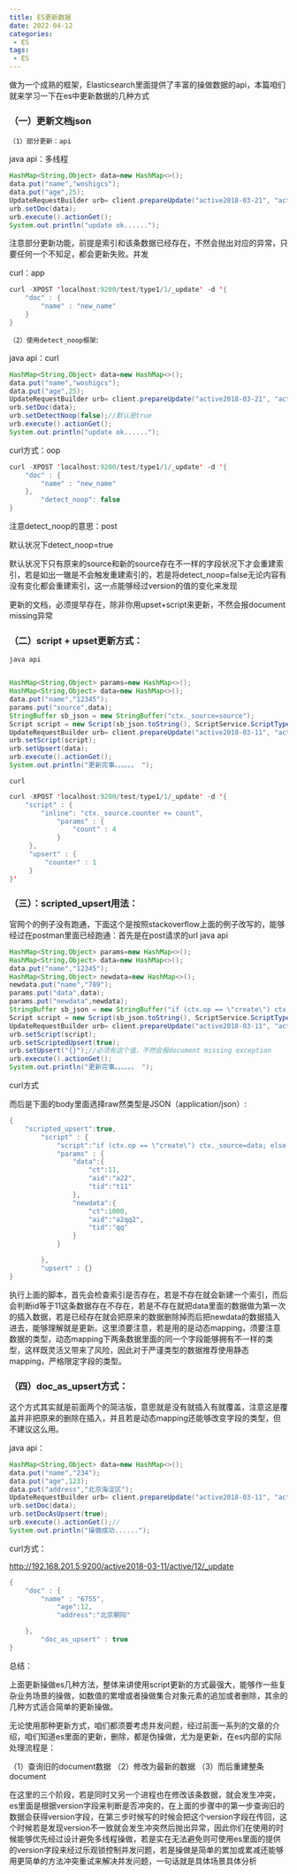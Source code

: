 ```yaml
---
title: ES更新数据
date: 2022-04-12
categories:
 - ES
tags:
 - ES
---
```



做为一个成熟的框架，Elasticsearch里面提供了丰富的操做数据的api，本篇咱们就来学习一下在es中更新数据的几种方式

### （一）更新文档json

`（1）部分更新：api`

java api：多线程

```java
HashMap<String,Object> data=new HashMap<>();
data.put("name","woshigcs");
data.put("age",25);
UpdateRequestBuilder urb= client.prepareUpdate("active2018-03-21", "active", "18");
urb.setDoc(data);
urb.execute().actionGet();
System.out.println("update ok......");
```
注意部分更新功能，前提是索引和该条数据已经存在，不然会抛出对应的异常，只要任何一个不知足，都会更新失败。并发

curl：app

```java
curl -XPOST 'localhost:9200/test/type1/1/_update' -d '{
    "doc" : {
        "name" : "new_name"
    }
}
```

`（2）使用detect_noop框架`:

java api：curl

```java
HashMap<String,Object> data=new HashMap<>();
data.put("name","woshigcs");
data.put("age",25);
UpdateRequestBuilder urb= client.prepareUpdate("active2018-03-21", "active", "18");
urb.setDoc(data);
urb.setDetectNoop(false);//默认是true
urb.execute().actionGet();
System.out.println("update ok......");
```
curl方式：oop

```java
curl -XPOST 'localhost:9200/test/type1/1/_update' -d '{
    "doc" : {
        "name" : "new_name"
    },
        "detect_noop": false
}
```

注意detect_noop的意思：post

默认状况下detect_noop=true

默认状况下只有原来的source和新的source存在不一样的字段状况下才会重建索引，若是如出一辙是不会触发重建索引的，若是将detect_noop=false无论内容有没有变化都会重建索引，这一点能够经过version的值的变化来发现

更新的文档，必须提早存在，除非你用upset+script来更新，不然会报document missing异常

### （二）script + upset更新方式：

`java api`

```java

HashMap<String,Object> params=new HashMap<>();
HashMap<String,Object> data=new HashMap<>();
data.put("name","12345");
params.put("source",data);
StringBuffer sb_json = new StringBuffer("ctx._source=source");
Script script = new Script(sb_json.toString(), ScriptService.ScriptType.INLINE, "groovy", params);
UpdateRequestBuilder urb= client.prepareUpdate("active2018-03-11", "active", "16");
urb.setScript(script);
urb.setUpsert(data);
urb.execute().actionGet();
System.out.println("更新完事。。。。。。 ");

```

`curl`

```java
curl -XPOST 'localhost:9200/test/type1/1/_update' -d '{
    "script" : {
        "inline": "ctx._source.counter += count",
            "params" : {
                "count" : 4
            }
     },
     "upsert" : {
         "counter" : 1
     }
}'

```

### （三）：scripted_upsert用法：

官网个的例子没有跑通，下面这个是按照stackoverflow上面的例子改写的，能够经过在postman里面已经跑通：首先是在post请求的url
java api
```java
HashMap<String,Object> params=new HashMap<>();
HashMap<String,Object> data=new HashMap<>();
data.put("name","12345");
HashMap<String,Object> newdata=new HashMap<>();
newdata.put("name","789");
params.put("data",data);
params.put("newdata",newdata);
StringBuffer sb_json = new StringBuffer("if (ctx.op == \"create\") ctx._source=data; else ctx._source=newdata");
Script script = new Script(sb_json.toString(), ScriptService.ScriptType.INLINE, "groovy", params);
UpdateRequestBuilder urb= client.prepareUpdate("active2018-03-11", "active", "16");
urb.setScript(script);
urb.setScriptedUpsert(true);
urb.setUpsert("{}");//必须有这个值，不然会报document missing exception
urb.execute().actionGet();
System.out.println("更新完事。。。。。。 ");
```

curl方式

而后是下面的body里面选择raw然类型是JSON（application/json）:

```java
{
    "scripted_upsert":true,
        "script" : {
            "script":"if (ctx.op == \"create\") ctx._source=data; else ctx._source=newdata ",
            "params" : {
                "data":{
                    "ct":11,
                    "aid":"a22",
                    "tid":"t11"
                },
                "newdata":{
                    "ct":1000,
                    "aid":"a2qq2",
                    "tid":"qq"
                }
            }

        },
        "upsert" : {}
}
```

执行上面的脚本，首先会检查索引是否存在，若是不存在就会新建一个索引，而后会判断id等于11这条数据存在不存在，若是不存在就把data里面的数据做为第一次的插入数据，若是已经存在就会把原来的数据删除掉而后把newdata的数据插入进去，能够理解就是更新。这里须要注意，若是用的是动态mapping，须要注意数据的类型，动态mapping下两条数据里面的同一个字段能够拥有不一样的类型，这样既灵活又带来了风险，因此对于严谨类型的数据推荐使用静态mapping，严格限定字段的类型。

### （四）doc_as_upsert方式：

这个方式其实就是前面两个的简洁版，意思就是没有就插入有就覆盖，注意这是覆盖并非把原来的删除在插入，并且若是动态mapping还能够改变字段的类型，但不建议这么用。

java api：

```java
HashMap<String,Object> data=new HashMap<>();
data.put("name","234");
data.put("age",123);
data.put("address","北京海淀区");
UpdateRequestBuilder urb= client.prepareUpdate("active2018-03-11", "active", "16");
urb.setDoc(data);
urb.setDocAsUpsert(true);
urb.execute().actionGet();//
System.out.println("操做成功......");

```

curl方式：

http://192.168.201.5:9200/active2018-03-11/active/12/_update
```java
{
    "doc" : {
        "name" : "6755",
            "age":12,
            "address":"北京朝阳"

    },
        "doc_as_upsert" : true
}
```

总结：

上面更新操做es几种方法，整体来讲使用script更新的方式最强大，能够作一些复杂业务场景的操做，如数值的累增或者操做集合对象元素的追加或者删除，其余的几种方式适合简单的更新操做。

无论使用那种更新方式，咱们都须要考虑并发问题，经过前面一系列的文章的介绍，咱们知道es里面的更新，删除，都是伪操做，尤为是更新，在es内部的实际处理流程是：

（1）查询旧的document数据
（2）修改为最新的数据
（3）而后重建整条document

在这里的三个阶段，若是同时又另一个进程也在修改该条数据，就会发生冲突，es里面是根据version字段来判断是否冲突的，在上面的步骤中的第一步查询旧的数据会获得version字段，在第三步时候写的时候会把这个version字段在传回，这个时候若是发现version不一致就会发生冲突然后抛出异常，因此你们在使用的时候能够优先经过设计避免多线程操做，若是实在无法避免则可使用es里面的提供的version字段来经过乐观锁控制并发问题，若是操做是简单的累加或累减还能够用更简单的方法冲突重试来解决并发问题，一句话就是具体场景具体分析

